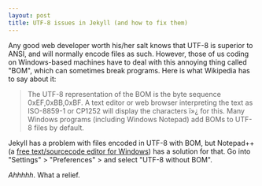 ```yaml
---
layout: post
title: UTF-8 issues in Jekyll (and how to fix them)
---
```


Any good web developer worth his/her salt knows that UTF-8 is superior to ANSI, and will normally encode files as such. However, those of us coding on Windows-based machines have to deal with this annoying thing called "BOM", which can sometimes break programs. Here is what Wikipedia has to say about it:

<blockquote>The UTF-8 representation of the BOM is the byte sequence 0xEF,0xBB,0xBF. A text editor or web browser interpreting the text as ISO-8859-1 or CP1252 will display the characters ï»¿ for this. Many Windows programs (including Windows Notepad) add BOMs to UTF-8 files by default.</blockquote>

Jekyll has a problem with files encoded in UTF-8 with BOM, but Notepad++ (a <a href="http://notepad-plus-plus.org/">free text/sourcecode editor for Windows</a>) has a solution for that. Go into "Settings" > "Preferences" > and select "UTF-8 without BOM".

<em>Ahhhhh</em>. What a relief.